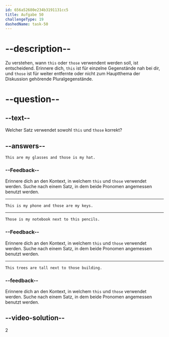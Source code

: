 ```yaml
---
id: 656a52680e234b3191131cc5
title: Aufgabe 50
challengeType: 19
dashedName: task-50
---
```


# --description--

Zu verstehen, wann `this` oder `those` verwendent werden soll, ist entscheidend. Erinnere dich, `this` ist für einzelne Gegenstände nah bei dir, und `those` ist für weiter entfernte oder nicht zum Hauptthema der Diskussion gehörende Pluralgegenstände.

# --question--

## --text--

Welcher Satz verwendet sowohl `this` und `those` korrekt?

## --answers--

`This are my glasses and those is my hat.`

### --Feedback--

Erinnere dich an den Kontext, in welchem `this` und `those` verwendet werden. Suche nach einem Satz, in dem beide Pronomen angemessen benutzt werden.

---

`This is my phone and those are my keys.`

---

`Those is my notebook next to this pencils.`

### --Feedback--

Erinnere dich an den Kontext, in welchem `this` und `those` verwendet werden. Suche nach einem Satz, in dem beide Pronomen angemessen benutzt werden.

---

`This trees are tall next to those building.`

### --feedback--

Erinnere dich an den Kontext, in welchem `this` und `those` verwendet werden. Suche nach einem Satz, in dem beide Pronomen angemessen benutzt werden.

## --video-solution--

2
